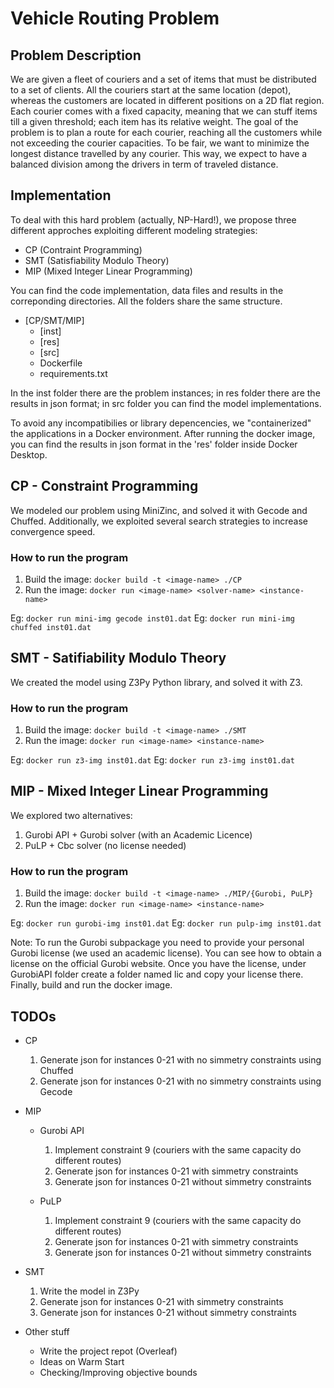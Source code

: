 # Vehicle Routing Problem

## Problem Description
We are given a fleet of couriers and a set of items that must be distributed to a set of clients. All the couriers start at the same location (depot), whereas the customers are located in different positions on a 2D flat region. Each courier comes with a fixed capacity, meaning that we can stuff items till a given threshold; each item has its relative weight.
The goal of the problem is to plan a route for each courier, reaching all the customers while not exceeding the courier capacities. To be fair, we want to minimize the longest distance travelled by any courier. This way, we expect to have a balanced division among the drivers in term of traveled distance.

## Implementation
To deal with this hard problem (actually, NP-Hard!), we propose three different approches exploiting different modeling strategies:

- CP (Contraint Programming)
- SMT (Satisfiability Modulo Theory)
- MIP (Mixed Integer Linear Programming)

You can find the code implementation, data files and results in the correponding directories. All the folders share the same structure.

- [CP/SMT/MIP]
	* [inst]
	* [res]
	* [src]
	* Dockerfile
	* requirements.txt

In the inst folder there are the problem instances; in res folder there are the results in json format; in src folder you can find the model implementations. 

To avoid any incompatibilies or library depencencies, we "containerized" the applications in a Docker environment. After running the docker image, you can find the results in json format in the 'res' folder inside Docker Desktop.

## CP - Constraint Programming
We modeled our problem using MiniZinc, and solved it with Gecode and Chuffed. Additionally, we exploited several search strategies to increase convergence speed.

### How to run the program
1. Build the image: `docker build -t <image-name> ./CP`
2. Run the image: `docker run <image-name> <solver-name> <instance-name>`

Eg: `docker run mini-img gecode inst01.dat`
Eg: `docker run mini-img chuffed inst01.dat`

## SMT - Satifiability Modulo Theory
We created the model using Z3Py Python library, and solved it with Z3.

### How to run the program
1. Build the image: `docker build -t <image-name> ./SMT`
2. Run the image: `docker run <image-name> <instance-name>`

Eg: `docker run z3-img inst01.dat`
Eg: `docker run z3-img inst01.dat`

## MIP - Mixed Integer Linear Programming
We explored two alternatives:
1. Gurobi API + Gurobi solver (with an Academic Licence)
2. PuLP + Cbc solver (no license needed)

### How to run the program
1. Build the image: `docker build -t <image-name> ./MIP/{Gurobi, PuLP}`
2. Run the image: `docker run <image-name> <instance-name>`

Eg: `docker run gurobi-img inst01.dat`
Eg: `docker run pulp-img inst01.dat`

Note: To run the Gurobi subpackage you need to provide your personal Gurobi license (we used an academic license). You can see how to obtain a license on the official Gurobi website. Once you have the license, under GurobiAPI folder create a folder named lic and copy your license there. Finally, build and run the docker image.

## TODOs

- CP
	1. Generate json for instances 0-21 with no simmetry constraints using Chuffed
	2. Generate json for instances 0-21 with no simmetry constraints using Gecode

- MIP
	* Gurobi API
		1. Implement constraint 9 (couriers with the same capacity do different routes)
		2. Generate json for instances 0-21 with simmetry constraints
		3. Generate json for instances 0-21 without simmetry constraints

	* PuLP
		1. Implement constraint 9 (couriers with the same capacity do different routes)
		2. Generate json for instances 0-21 with simmetry constraints
		3. Generate json for instances 0-21 without simmetry constraints

- SMT
	1. Write the model in Z3Py
	2. Generate json for instances 0-21 with simmetry constraints
	3. Generate json for instances 0-21 without simmetry constraints

- Other stuff
	* Write the project repot (Overleaf)
	* Ideas on Warm Start
	* Checking/Improving objective bounds

